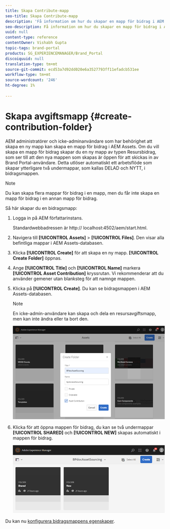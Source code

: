 ```yaml
---
title: Skapa Contribute-mapp
seo-title: Skapa Contribute-mapp
description: 'Få information om hur du skapar en mapp för bidrag i AEM Assets. '
seo-description: Få information om hur du skapar en mapp för bidrag i AEM Assets.
uuid: null
content-type: reference
contentOwner: Vishabh Gupta
topic-tags: brand-portal
products: SG_EXPERIENCEMANAGER/Brand_Portal
discoiquuid: null
translation-type: tm+mt
source-git-commit: ecd53a7d92dd020e6a3527793ff11efadcb531ee
workflow-type: tm+mt
source-wordcount: '246'
ht-degree: 1%

---
```



# Skapa avgiftsmapp {#create-contribution-folder}


AEM administratörer och icke-adminanvändare som har behörighet att skapa en ny mapp kan skapa en mapp för bidrag i AEM Assets.
Om du vill skapa en mapp för bidrag skapar du en ny mapp av typen Resursbidrag, som ser till att den nya mappen som skapas är öppen för att skickas in av Brand Portal-användare.  Detta utlöser automatiskt ett arbetsflöde som skapar ytterligare två undermappar, som kallas DELAD och NYTT, i bidragsmappen.

>[!NOTE]
>
>Du kan skapa flera mappar för bidrag i en mapp, men du får inte skapa en mapp för bidrag i en annan mapp för bidrag.

Så här skapar du en bidragsmapp:
1. Logga in på AEM författarinstans.

   Standardwebbadressen är http:// localhost:4502/aem/start.html.

1. Navigera till **[!UICONTROL Assets]** > **[!UICONTROL Files]**. Den visar alla befintliga mappar i AEM Assets-databasen.

1. Klicka **[!UICONTROL Create]** för att skapa en ny mapp. **[!UICONTROL Create Folder]** öppnas.

1. Ange **[!UICONTROL Title]** och **[!UICONTROL Name]** markera **[!UICONTROL Asset Contribution]** kryssrutan.
Vi rekommenderar att du använder gemener utan blanksteg för att namnge mappen.

1. Klicka på **[!UICONTROL Create]**. Du kan se bidragsmappen i AEM Assets-databasen.

   >[!NOTE]
   >
   >En icke-admin-användare kan skapa och dela en resursavgiftsmapp, men kan inte ändra eller ta bort den.

   ![](assets/create-contribution-folder.png)

1. Klicka för att öppna mappen för bidrag, du kan se två undermappar **[!UICONTROL SHARED]** och **[!UICONTROL NEW]** skapas automatiskt i mappen för bidrag.

   ![](assets/contribution-folder.png)

Du kan nu [konfigurera bidragsmappens egenskaper](brand-portal-configure-contribution-folder-properties.md).


